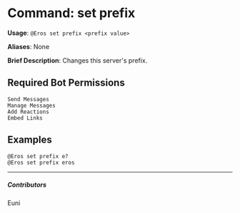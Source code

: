 # Command: set prefix


**Usage**: `@Eros set prefix <prefix value>`

**Aliases**: None

**Brief Description**: Changes this server's prefix.



## Required Bot Permissions

```
Send Messages
Manage Messages
Add Reactions
Embed Links
```

## Examples

```
@Eros set prefix e?
@Eros set prefix eros
```


---

##### Contributors


Euni
